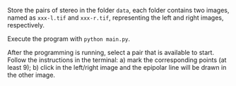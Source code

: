 Store the pairs of stereo in the folder `data`, each folder contains two images, named as `xxx-l.tif` and `xxx-r.tif`, representing the left and right images, respectively.

Execute the program with `python main.py`.

After the programming is running, select a pair that is available to start. Follow the instructions in the terminal: a) mark the corresponding points (at least 9); b) click in the left/right image and the epipolar line will be drawn in the other image.
